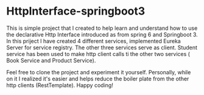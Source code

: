 # HttpInterface-springboot3
This is  simple project that I created to help learn and understand how to use the declarative Http Interface introduced as from spring 6 and Springboot 3.
In this priject I have created 4 different services, implemented Eureka Server for service registry. The other three services serve as client.
Student service has been used to make http client calls ti the other two services ( Book Service and Product Service).

Feel free to clone the project and experiment it yourself. Personally, while on it I realized it's easier and helps reduce the boiler plate from the other http clients (RestTemplate).
Happy coding!

